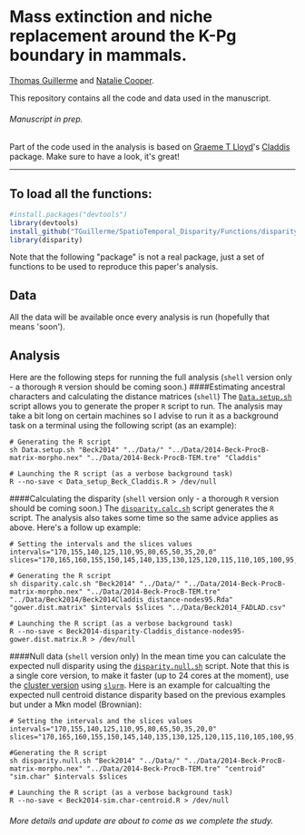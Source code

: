 # Mass extinction and niche replacement around the K-Pg boundary in mammals.
[Thomas Guillerme](http://tguillerme.github.io) and [Natalie Cooper](https://http://nhcooper123.github.io/).

This repository contains all the code and data used in the manuscript.
###### Manuscript in prep.
Part of the code used in the analysis is based on [Graeme T Lloyd](http://graemetlloyd.com/)'s [Claddis](https://github.com/graemetlloyd/Claddis) package. Make sure to have a look, it's great!

-------

To load all the functions:
------------------
```r
#install.packages("devtools")
library(devtools)
install_github("TGuillerme/SpatioTemporal_Disparity/Functions/disparity")
library(disparity)
```
Note that the following "package" is not a real package, just a set of functions to be used to reproduce this paper's analysis.

## Data
All the data will be available once every analysis is run (hopefully that means 'soon').

## Analysis
Here are the following steps for running the full analysis (`shell` version only - a thorough `R` version should be coming soon.)
####Estimating ancestral characters and calculating the distance matrices (`shell`)
The [`Data.setup.sh`](https://github.com/TGuillerme/SpatioTemporal_Disparity/blob/master/Functions/Data.setup.sh) script allows you to generate the proper `R` script to run. The analysis may take a bit long on certain machines so I advise to run it as a background task on a terminal using the following script (as an example):

```
# Generating the R script
sh Data.setup.sh "Beck2014" "../Data/" "../Data/2014-Beck-ProcB-matrix-morpho.nex" "../Data/2014-Beck-ProcB-TEM.tre" "Claddis"

# Launching the R script (as a verbose background task)
R --no-save < Data_setup_Beck_Claddis.R > /dev/null
```

####Calculating the disparity (`shell` version only - a thorough `R` version should be coming soon.)
The [`disparity.calc.sh`](https://github.com/TGuillerme/SpatioTemporal_Disparity/blob/master/Functions/disparity.calc.sh) script generates the `R` script. The analysis also takes some time so the same advice applies as above. Here's a follow up example:

```
# Setting the intervals and the slices values
intervals="170,155,140,125,110,95,80,65,50,35,20,0"
slices="170,165,160,155,150,145,140,135,130,125,120,115,110,105,100,95,90,85,80,75,70,65,60,55,50,45,40,35,30,25,20,15,10,5,0"

# Generating the R script
sh disparity.calc.sh "Beck2014" "../Data/" "../Data/2014-Beck-ProcB-matrix-morpho.nex" "../Data/2014-Beck-ProcB-TEM.tre" "../Data/Beck2014/Beck2014Claddis_distance-nodes95.Rda" "gower.dist.matrix" $intervals $slices "../Data/Beck2014_FADLAD.csv"

# Launching the R script (as a verbose background task)
R --no-save < Beck2014-disparity-Claddis_distance-nodes95-gower.dist.matrix.R > /dev/null
```

####Null data (`shell` version only)
In the mean time you can calculate the expected null disparity using the [`disparity.null.sh`](https://github.com/TGuillerme/SpatioTemporal_Disparity/blob/master/Functions/disparity.null.sh) script. Note that this is a single core version, to make it faster (up to 24 cores at the moment), use the [cluster version](https://github.com/TGuillerme/SpatioTemporal_Disparity/blob/master/Functions/Cluster/disparity.null.sh) using [`slurm`](https://en.wikipedia.org/wiki/Slurm_Workload_Manager). Here is an example for calcualting the expected null centroid distance disparity based on the previous examples but under a Mkn model (Brownian):

```
# Setting the intervals and the slices values
intervals="170,155,140,125,110,95,80,65,50,35,20,0"
slices="170,165,160,155,150,145,140,135,130,125,120,115,110,105,100,95,90,85,80,75,70,65,60,55,50,45,40,35,30,25,20,15,10,5,0"

#Generating the R script
sh disparity.null.sh "Beck2014" "../Data/" "../Data/2014-Beck-ProcB-matrix-morpho.nex" "../Data/2014-Beck-ProcB-TEM.tre" "centroid" "sim.char" $intervals $slices 

# Launching the R script (as a verbose background task)
R --no-save < Beck2014-sim.char-centroid.R > /dev/null
```

###### More details and update are about to come as we complete the study.
